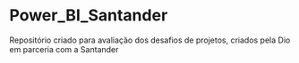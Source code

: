 # Power_BI_Santander

Repositório criado para avaliação dos desafios de projetos, criados pela Dio em parceria com a Santander
